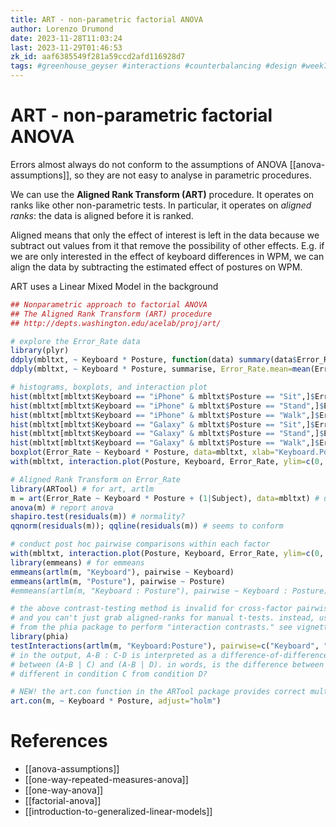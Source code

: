 ```yaml
---
title: ART - non-parametric factorial ANOVA
author: Lorenzo Drumond
date: 2023-11-28T11:03:24
last: 2023-11-29T01:46:53
zk_id: aaf6385549f281a59ccd2afd116928d7
tags: #greenhouse_geyser #interactions #counterbalancing #design #week7 #non_parametric #align #eta_squared #sphericity #rlang #ART #coursera #designing_running_and_analyzing_experiments #anova #test #experiment #statistics #theory
---
```



# ART - non-parametric factorial ANOVA
Errors almost always do not conform to the assumptions of ANOVA [[anova-assumptions]], so they are not easy to analyse in parametric procedures.

We can use the __Aligned Rank Transform (ART)__ procedure. It operates on ranks like other non-parametric tests. In particular,
it operates on _aligned ranks_: the data is aligned before it is ranked.

Aligned means that only the effect of interest is left in the data because we subtract out values from it that remove the possibility of other effects. E.g. if we are only interested in the effect of keyboard differences in WPM, we can align the data by subtracting the estimated effect of postures on WPM.

ART uses a Linear Mixed Model in the background

```R
## Nonparametric approach to factorial ANOVA
## The Aligned Rank Transform (ART) procedure
## http://depts.washington.edu/acelab/proj/art/

# explore the Error_Rate data
library(plyr)
ddply(mbltxt, ~ Keyboard * Posture, function(data) summary(data$Error_Rate))
ddply(mbltxt, ~ Keyboard * Posture, summarise, Error_Rate.mean=mean(Error_Rate), Error_Rate.sd=sd(Error_Rate))

# histograms, boxplots, and interaction plot
hist(mbltxt[mbltxt$Keyboard == "iPhone" & mbltxt$Posture == "Sit",]$Error_Rate)
hist(mbltxt[mbltxt$Keyboard == "iPhone" & mbltxt$Posture == "Stand",]$Error_Rate)
hist(mbltxt[mbltxt$Keyboard == "iPhone" & mbltxt$Posture == "Walk",]$Error_Rate)
hist(mbltxt[mbltxt$Keyboard == "Galaxy" & mbltxt$Posture == "Sit",]$Error_Rate)
hist(mbltxt[mbltxt$Keyboard == "Galaxy" & mbltxt$Posture == "Stand",]$Error_Rate)
hist(mbltxt[mbltxt$Keyboard == "Galaxy" & mbltxt$Posture == "Walk",]$Error_Rate)
boxplot(Error_Rate ~ Keyboard * Posture, data=mbltxt, xlab="Keyboard.Posture", ylab="Error_Rate") # boxplots
with(mbltxt, interaction.plot(Posture, Keyboard, Error_Rate, ylim=c(0, max(mbltxt$Error_Rate)))) # interaction?

# Aligned Rank Transform on Error_Rate
library(ARTool) # for art, artlm
m = art(Error_Rate ~ Keyboard * Posture + (1|Subject), data=mbltxt) # uses LMM
anova(m) # report anova
shapiro.test(residuals(m)) # normality?
qqnorm(residuals(m)); qqline(residuals(m)) # seems to conform

# conduct post hoc pairwise comparisons within each factor
with(mbltxt, interaction.plot(Posture, Keyboard, Error_Rate, ylim=c(0, max(mbltxt$Error_Rate)))) # for convenience
library(emmeans) # for emmeans
emmeans(artlm(m, "Keyboard"), pairwise ~ Keyboard)
emmeans(artlm(m, "Posture"), pairwise ~ Posture)
#emmeans(artlm(m, "Keyboard : Posture"), pairwise ~ Keyboard : Posture) # don't do this in ART!

# the above contrast-testing method is invalid for cross-factor pairwise comparisons in ART.
# and you can't just grab aligned-ranks for manual t-tests. instead, use testInteractions
# from the phia package to perform "interaction contrasts." see vignette("art-contrasts").
library(phia)
testInteractions(artlm(m, "Keyboard:Posture"), pairwise=c("Keyboard", "Posture"), adjustment="holm")
# in the output, A-B : C-D is interpreted as a difference-of-differences, i.e., the difference
# between (A-B | C) and (A-B | D). in words, is the difference between A and B significantly
# different in condition C from condition D?

# NEW! the art.con function in the ARTool package provides correct multifactor pairwise comparisons
art.con(m, ~ Keyboard * Posture, adjust="holm")
```

# References
- [[anova-assumptions]]
- [[one-way-repeated-measures-anova]]
- [[one-way-anova]]
- [[factorial-anova]]
- [[introduction-to-generalized-linear-models]]
